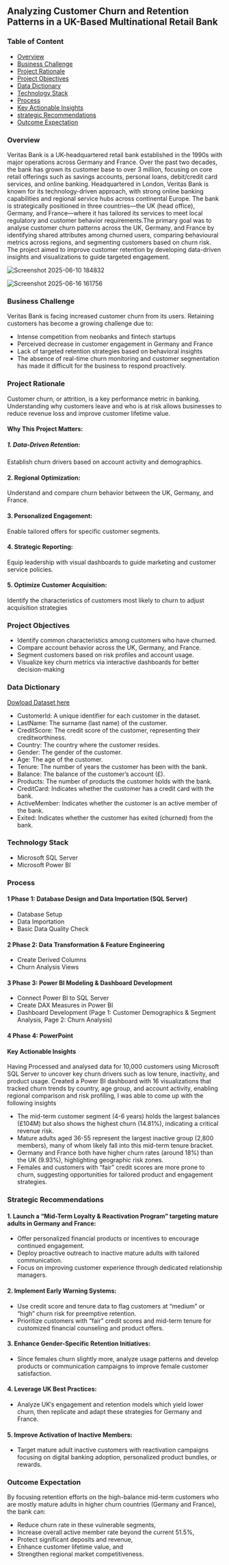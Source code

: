 ## Analyzing Customer Churn and Retention Patterns in a UK-Based Multinational Retail Bank
### Table of Content
- [Overview](#overview)
- [Business Challenge](#business-challenge)
- [Project Rationale](#project-rationale)
- [ Project Objectives](#project-objectives)
- [Data Dictionary](#data-dictionary)
- [Technology Stack ](#technology-stack)
- [Process](#process)
- [Key Actionable Insights](#key-actionable-insights)
- [strategic Recommendations](#strategic-recommendations)
- [Outcome Expectation](#outcome-expectation)
### Overview
Veritas Bank is a UK-headquartered retail bank established in the 1990s with major operations across Germany and France. Over the past two decades, the bank has grown its customer base to over 3 million, focusing on core retail offerings such as savings accounts, personal loans, debit/credit card services, and online banking.
Headquartered in London, Veritas Bank is known for its technology-driven approach, with strong online banking capabilities and regional service hubs across continental Europe. The bank is strategically positioned in three countries—the UK (head office), Germany, and France—where it has tailored its services to meet local regulatory and customer behavior requirements.The primary goal was to analyse customer churn patterns across the UK, Germany, and France by identifying shared attributes among churned users, comparing behavioural metrics across regions, and segmenting customers based on churn risk. The project aimed to improve customer retention by developing data-driven insights and visualizations to guide targeted engagement.


 ![Screenshot 2025-06-10 184832](https://github.com/user-attachments/assets/fae4ebc4-7cc3-4ffb-8235-3a527d56e2ec)



![Screenshot 2025-06-16 161756](https://github.com/user-attachments/assets/01ef1cd3-c0e6-4ee8-ae55-cfdc66352b62)







###  Business Challenge
Veritas Bank is facing increased customer churn from its users. Retaining customers has become a growing challenge due to:
- Intense competition from neobanks and fintech startups
- Perceived decrease in customer engagement in Germany and France
- Lack of targeted retention strategies based on behavioral insights
- The absence of real-time churn monitoring and customer segmentation has made it difficult for the business to respond proactively.
### Project Rationale 
Customer churn, or attrition, is a key performance metric in banking. Understanding why customers leave and who is at risk allows businesses to reduce revenue loss and improve customer lifetime value.
#### Why This Project Matters:
##### 1. Data-Driven Retention:
Establish churn drivers based on account activity and demographics.
#### 2. Regional Optimization:
Understand and compare churn behavior between the UK, Germany, and France.
#### 3. Personalized Engagement:
Enable tailored offers for specific customer segments.
#### 4. Strategic Reporting: 
Equip leadership with visual dashboards to guide marketing and customer service policies.
#### 5. Optimize Customer Acquisition:
Identify the characteristics of customers most likely to churn to adjust acquisition strategies
###  Project Objectives
- Identify common characteristics among customers who have churned.
- Compare account behavior across the UK, Germany, and France.
- Segment customers based on risk profiles and account usage.
- Visualize key churn metrics via interactive dashboards for better decision-making
###  Data Dictionary
[Dowload Dataset here](https://drive.google.com/drive/folders/1LNHTPQlvgHBTXnxhiW9f2WARywlL62_I?usp=sharing)
- CustomerId: A unique identifier for each customer in the dataset.
- LastName: The surname (last name) of the customer.
- CreditScore: The credit score of the customer, representing their creditworthiness.
- Country: The country where the customer resides.
- Gender: The gender of the customer.
- Age: The age of the customer.
- Tenure: The number of years the customer has been with the bank.
- Balance: The balance of the customer’s account (£).
- Products: The number of products the customer holds with the bank.
- CreditCard: Indicates whether the customer has a credit card with the bank.
- ActiveMember: Indicates whether the customer is an active member of the bank.
- Exited: Indicates whether the customer has exited (churned) from the bank.
### Technology Stack 
- Microsoft SQL Server
- Microsoft Power BI
### Process
#### 1 Phase 1: Database Design and Data Importation (SQL Server)
- Database Setup
- Data Importation
- Basic Data Quality Check
#### 2 Phase 2: Data Transformation & Feature Engineering
- Create Derived Columns
- Churn Analysis Views
#### 3 Phase 3: Power BI Modeling & Dashboard Development
- Connect Power BI to SQL Server
- Create DAX Measures in Power BI
- Dashboard Development (Page 1: Customer Demographics & Segment Analysis, Page 2: Churn Analysis)
#### 4 Phase 4: PowerPoint
#### Key Actionable Insights
Having Processed and analysed data for 10,000 customers using Microsoft SQL Server to uncover key churn drivers such as low tenure, inactivity, and product usage. Created a Power BI dashboard with 16 visualizations that tracked churn trends by country, age group, and account activity, enabling regional comparison and risk profiling, I was able to  come up with the following insights
-  The mid-term customer segment (4-6 years) holds the largest balances (£104M) but also shows the highest churn (14.81%), indicating a critical revenue risk.
- Mature adults aged 36-55 represent the largest inactive group (2,800 members), many of whom likely fall into this mid-term tenure bracket.
- Germany and France both have higher churn rates (around 18%) than the UK (9.93%), highlighting geographic risk zones.
- Females and customers with “fair” credit scores are more prone to churn, suggesting opportunities for tailored product and engagement strategies.

### Strategic Recommendations
#### 1. Launch a “Mid-Term Loyalty & Reactivation Program” targeting mature adults in Germany and France:
- Offer personalized financial products or incentives to encourage continued engagement.
- Deploy proactive outreach to inactive mature adults with tailored communication.
- Focus on improving customer experience through dedicated relationship managers.
#### 2. Implement Early Warning Systems:
- Use credit score and tenure data to flag customers at “medium” or “high” churn risk for preemptive retention.
- Prioritize customers with “fair” credit scores and mid-term tenure for customized financial counseling and product offers.
#### 3. Enhance Gender-Specific Retention Initiatives:
- Since females churn slightly more, analyze usage patterns and develop products or communication campaigns to improve female customer satisfaction.
#### 4. Leverage UK Best Practices:
- Analyze UK’s engagement and retention models which yield lower churn, then replicate and adapt these strategies for Germany and France.
#### 5. Improve Activation of Inactive Members:
- Target mature adult inactive customers with reactivation campaigns focusing on digital banking adoption, personalized product bundles, or rewards.
### Outcome Expectation
By focusing retention efforts on the high-balance mid-term customers who are mostly mature adults in higher churn countries (Germany and France), the bank can:
- Reduce churn rate in these vulnerable segments,
- Increase overall active member rate beyond the current 51.5%,
- Protect significant deposits and revenue,
- Enhance customer lifetime value, and
- Strengthen regional market competitiveness.
 





